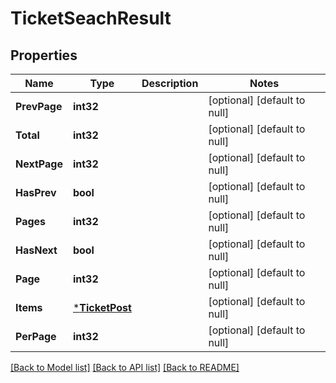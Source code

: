 # TicketSeachResult

## Properties
Name | Type | Description | Notes
------------ | ------------- | ------------- | -------------
**PrevPage** | **int32** |  | [optional] [default to null]
**Total** | **int32** |  | [optional] [default to null]
**NextPage** | **int32** |  | [optional] [default to null]
**HasPrev** | **bool** |  | [optional] [default to null]
**Pages** | **int32** |  | [optional] [default to null]
**HasNext** | **bool** |  | [optional] [default to null]
**Page** | **int32** |  | [optional] [default to null]
**Items** | [***TicketPost**](TicketPost.md) |  | [optional] [default to null]
**PerPage** | **int32** |  | [optional] [default to null]

[[Back to Model list]](../README.md#documentation-for-models) [[Back to API list]](../README.md#documentation-for-api-endpoints) [[Back to README]](../README.md)


